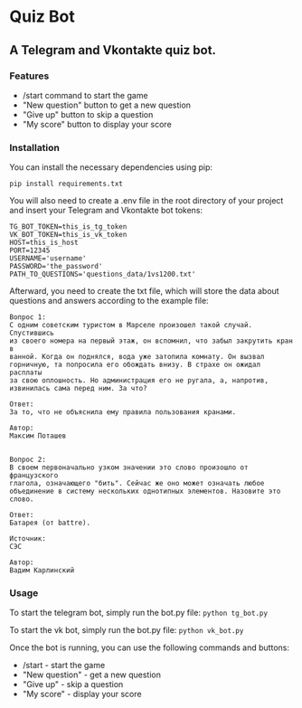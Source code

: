 # Quiz Bot
## A Telegram and Vkontakte quiz bot.

### Features
* /start command to start the game
* "New question" button to get a new question
* "Give up" button to skip a question
* "My score" button to display your score
### Installation

You can install the necessary dependencies using pip:

```
pip install requirements.txt
```

You will also need to create a .env file in the root directory of your project and insert your Telegram and Vkontakte bot tokens:

```
TG_BOT_TOKEN=this_is_tg_token
VK_BOT_TOKEN=this_is_vk_token
HOST=this_is_host
PORT=12345
USERNAME='username'
PASSWORD='the_password'
PATH_TO_QUESTIONS='questions_data/1vs1200.txt'
```

Afterward, you need to create the txt file, which will store the data about questions and answers according to the example file:

```
Вопрос 1:
С одним советским туристом в Марселе произошел такой случай. Спустившись
из своего номера на первый этаж, он вспомнил, что забыл закрутить кран в
ванной. Когда он поднялся, вода уже затопила комнату. Он вызвал
горничную, та попросила его обождать внизу. В страхе он ожидал расплаты
за свою оплошность. Но администрация его не ругала, а, напротив,
извинилась сама перед ним. За что?

Ответ:
За то, что не объяснила ему правила пользования кранами.

Автор:
Максим Поташев


Вопрос 2:
В своем первоначально узком значении это слово произошло от французского
глагола, означающего "бить". Сейчас же оно может означать любое
объединение в систему нескольких однотипных элементов. Назовите это
слово.

Ответ:
Батарея (от battre).

Источник:
СЭС

Автор:
Вадим Карлинский
```

### Usage

To start the telegram bot, simply run the bot.py file:
```python tg_bot.py```

To start the vk bot, simply run the bot.py file:
```python vk_bot.py```

Once the bot is running, you can use the following commands and buttons:

* /start - start the game
* "New question" - get a new question
* "Give up" - skip a question
* "My score" - display your score
